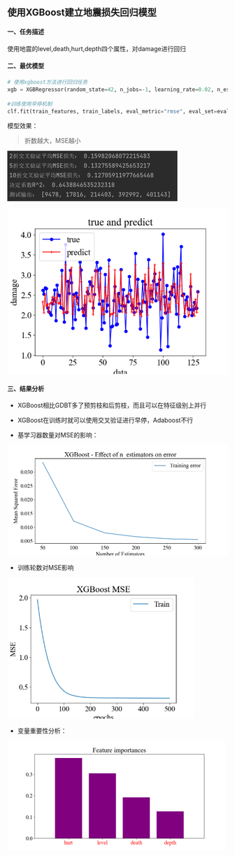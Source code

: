 ## 使用XGBoost建立地震损失回归模型

#### 一、任务描述

使用地震的level,death,hurt,depth四个属性，对damage进行回归



#### 二、最优模型

```python
# 使用xgboost方法进行回归任务
xgb = XGBRegressor(random_state=42, n_jobs=-1, learning_rate=0.02, n_estimators=500, max_depth=4,min_child_weight= 9, subsample=0.6,colsample_bytree=1,gamma=0.5,reg_alpha=0.2,reg_lambda=0.4)

#训练使用早停机制
clf.fit(train_features, train_labels, eval_metric="rmse", eval_set=eval_set, early_stopping_rounds=20)
```

模型效果：

> 折数越大，MSE越小

<img src="./README.assets/image-20230524004309240.png" alt="image-20230524004309240" style="zoom:50%;" />

![image-20230524004022732](./README.assets/image-20230524004022732.png)

#### 三、结果分析

- XGBoost相比GDBT多了预剪枝和后剪枝，而且可以在特征级别上并行
- XGBoost在训练时就可以使用交叉验证进行早停，Adaboost不行



- 基学习器数量对MSE的影响：

<img src="./README.assets/image-20230524004643855.png" alt="image-20230524004643855" style="zoom:67%;" />

- 训练轮数对MSE影响

<img src="./README.assets/image-20230524004710758.png" alt="image-20230524004710758" style="zoom:67%;" />

- 变量重要性分析：

<img src="./README.assets/image-20230524003955615.png" alt="image-20230524003955615" style="zoom: 50%;" />